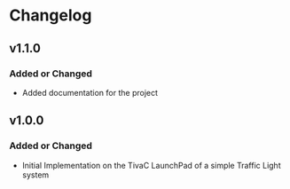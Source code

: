 # Changelog

## v1.1.0

### Added or Changed
- Added documentation for the project


## v1.0.0

### Added or Changed
- Initial Implementation on the TivaC LaunchPad of a simple Traffic Light system